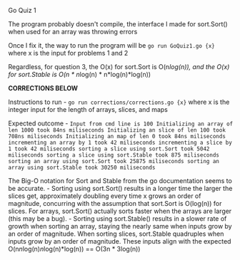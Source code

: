 Go Quiz 1

The program probably doesn't compile, the interface I made for sort.Sort() when used for an array was throwing errors

Once I fix it, the way to run the program will be `go run GoQuiz1.go {x}` where x is the input for problems 1 and 2

Regardless, for question 3, the O(x) for sort.Sort is O(n*log(n)), and the O(x) for sort.Stable is O(n * n*log(n) * n*log(n)*log(n))

<b>CORRECTIONS BELOW</b>

Instructions to run
    - `go run corrections/corrections.go {x}` where x is the integer input for the length of arrays, slices, and maps

Expected outcome
    - `Input from cmd line is 100
    Initializing an array of len 1000 took 84ns miliseconds
    Initializing an slice of len 100 took 708ns miliseconds
    Initializing an map of len 0 took 84ns miliseconds
    incrementing an array by 1 took 42 miliseconds
    incrementing a slice by 1 took 42 miliseconds
    sorting a slice using sort.Sort took 5042 miliseconds
    sorting a slice using sort.Stable took 875 miliseconds
    sorting an array using sort.Sort took 25875 miliseconds
    sorting an array using sort.Stable took 30250 miliseconds`


The Big-O notation for Sort and Stable from the go documentation seems to be accurate. 
    - Sorting using sort.Sort() results in a longer time the larger the slices get, approximately doubling every time x grows an order of magnitude, concurring with the assumption that sort.Sort is O(log(n)) for slices. For arrays, sort.Sort() actually sorts faster when the arrays are larger (this may be a bug). 
    - Sorting using sort.Stable() results in a slower rate of growth when sorting an array, staying the nearly same when inputs grow by an order of magnitude. When sorting slices, sort.Stable quadruples when inputs grow by an order of magnitude. These inputs align with the expected O(n*n*log(n)*n*log(n)*log(n)) == O(3n * 3log(n))

